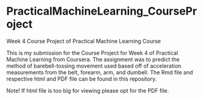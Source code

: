 # PracticalMachineLearning_CourseProject
Week 4 Course Project of Practical Machine Learning Course

This is my submission for the Course Project for Week 4 of Practical Machine Learning from Coursera. 
The assignment was to predict the method of barebell-tossing movement used based off of acceleration measurements from the belt, forearm, arm, and dumbell.
The Rmd file and respective html and PDF file can be found in this repository. 

Note! If html file is too big for viewing please opt for the PDF file. 
